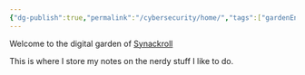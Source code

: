 ```yaml
---
{"dg-publish":true,"permalink":"/cybersecurity/home/","tags":["gardenEntry"]}
---
```


Welcome to the digital garden of [Synackroll](https://synackrollbytes.com)

This is where I store my notes on the nerdy stuff I like to do.